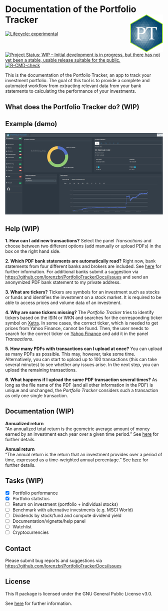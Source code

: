 
# Documentation of the Portfolio Tracker <a href=''><img src='man/figures/hex-PT.png' align="right" height="120" style="float:right; height:120px;" /></a>

<!-- badges: start -->

[![Lifecycle:
experimental](https://img.shields.io/badge/lifecycle-experimental-orange.svg)](https://lifecycle.r-lib.org/articles/stages.html#experimental)
[![Project Status: WIP – Initial development is in progress, but there
has not yet been a stable, usable release suitable for the
public.](https://www.repostatus.org/badges/latest/wip.svg)](https://www.repostatus.org/#wip)
[![R-CMD-check](https://github.com/lorenzbr/PortfolioTrackerDocs/workflows/R-CMD-check/badge.svg)](https://github.com/lorenzbr/PortfolioTrackerDocs/actions)
<!-- badges: end -->

This is the documentation of the Portfolio Tracker, an app to track your
investment portfolio. The goal of this tool is to provide a complete and
automated workflow from extracting relevant data from your bank
statements to calculating the performance of your investments.

## What does the Portfolio Tracker do? (WIP)

## Example (demo)

![dashboard_example](man/figures/portfoliotracker_dashboard_demo.png)

## Help (WIP)

**1. How can I add new transactions?** Select the panel *Transactions*
and choose between two different options (add manually or upload PDFs)
in the box on the right hand side.

**2. Which PDF bank statements are automatically read?** Right now, bank
statements from four different banks and brokers are included. See
[here](https://github.com/lorenzbr/BankStatementParser#readme) for
further information. For additional banks submit a suggestion via
<https://github.com/lorenzbr/PortfolioTrackerDocs/issues> and send an
anonymized PDF bank statement to my private address.

**3. What are tickers?** Tickers are symbols for an investment such as
stocks or funds and identifies the investment on a stock market. It is
required to be able to access prices and volume data of an investment.

**4. Why are some tickers missing?** The *Portfolio Tracker* tries to
identify tickers based on the ISIN or WKN and searches for the
corresponding ticker symbol on
[Xetra](https://www.xetra.com/xetra-de/instrumente/alle-handelbaren-instrumente/boersefrankfurt).
In some cases, the correct ticker, which is needed to get prices from
Yahoo Finance, cannot be found. Then, the user needs to search for the
correct ticker on [Yahoo Finance](https://finance.yahoo.com) and add it
in the panel *Transactions*.

**5. How many PDFs with transactions can I upload at once?** You can
upload as many PDFs as possible. This may, however, take some time.
Alternatively, you can start to upload up to 100 transactions (this can
take several minutes) to see whether any issues arise. In the next step,
you can upload the remaining transactions.

**6. What happens if I upload the same PDF transaction several times?**
As long as the file name of the PDF (and all other information in the
PDF) is unique and unchanged, the *Portfolio Tracker* considers such a
transaction as only one single transaction.

## Documentation (WIP)

**Annualized return**  
“An annualized total return is the geometric average amount of money
earned by an investment each year over a given time period.” See
[here](https://www.investopedia.com/terms/a/annualized-total-return.asp)
for further details.

**Annual return**  
“The annual return is the return that an investment provides over a
period of time, expressed as a time-weighted annual percentage.” See
[here](https://www.investopedia.com/terms/a/annual-return.asp) for
further details.

## Tasks (WIP)

-   [x] Portfolio performance
-   [x] Portfolio statistics
-   [ ] Return on investment (portfolio + individual stocks)
-   [ ] Benchmark with alternative investments (e.g. MSCI World)
-   [ ] Dividends by stock/fund and compute dividend yield
-   [ ] Documentation/vignette/help panel
-   [ ] Watchlist
-   [ ] Cryptocurrencies

## Contact

Please submit bug reports and suggestions via
<https://github.com/lorenzbr/PortfolioTrackerDocs/issues>

## License

This R package is licensed under the GNU General Public License v3.0.

See
[here](https://github.com/lorenzbr/PortfolioTrackerDocs/blob/master/LICENSE)
for further information.
